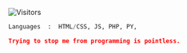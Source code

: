<p align="center>Who is stalking me?</p>
<p align="center"><img src="https://gpvc.arturio.dev/must-be-unique" alt="Visitors"></a>

```python
Languages  :  HTML/CSS, JS, PHP, PY,

```

```json
Trying to stop me from programming is pointless.
```
